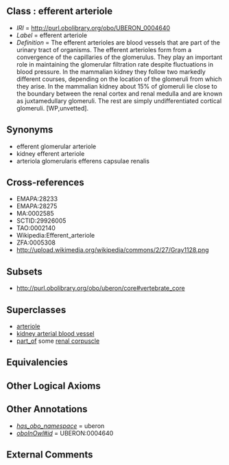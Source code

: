 
## Class : efferent arteriole

 * *IRI* = http://purl.obolibrary.org/obo/UBERON_0004640
 * *Label* = efferent arteriole
 * *Definition* = The efferent arterioles are blood vessels that are part of the urinary tract of organisms. The efferent arterioles form from a convergence of the capillaries of the glomerulus. They play an important role in maintaining the glomerular filtration rate despite fluctuations in blood pressure. In the mammalian kidney they follow two markedly different courses, depending on the location of the glomeruli from which they arise. In the mammalian kidney about 15% of glomeruli lie close to the boundary between the renal cortex and renal medulla and are known as juxtamedullary glomeruli. The rest are simply undifferentiated cortical glomeruli. [WP,unvetted].

## Synonyms

 * efferent glomerular arteriole
 * kidney efferent arteriole
 * arteriola glomerularis efferens capsulae renalis

## Cross-references

 * EMAPA:28233
 * EMAPA:28275
 * MA:0002585
 * SCTID:29926005
 * TAO:0002140
 * Wikipedia:Efferent_arteriole
 * ZFA:0005308
 * http://upload.wikimedia.org/wikipedia/commons/2/27/Gray1128.png

## Subsets

 * http://purl.obolibrary.org/obo/uberon/core#vertebrate_core

## Superclasses

 * [arteriole](../../UBERON/80/UBERON_0001980.md)
 * [kidney arterial blood vessel](../../UBERON/44/UBERON_0003644.md)
 * [part_of](../../BFO/50/BFO_0000050.md) some [renal corpuscle](../../UBERON/29/UBERON_0001229.md)

## Equivalencies


## Other Logical Axioms


## Other Annotations

 * *[has_obo_namespace](../../ce/oboInOwl#hasOBONamespace.md)* = uberon
 * *[oboInOwl#id](../../id/oboInOwl#id.md)* = UBERON:0004640

## External Comments

